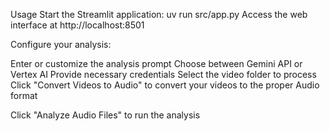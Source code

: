 Usage
Start the Streamlit application:
uv run src/app.py
Access the web interface at http://localhost:8501

Configure your analysis:

Enter or customize the analysis prompt
Choose between Gemini API or Vertex AI
Provide necessary credentials
Select the video folder to process
Click "Convert Videos to Audio" to convert your videos to the proper Audio format

Click "Analyze Audio Files" to run the analysis
